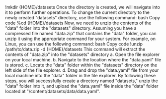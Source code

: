 
!mkdir {HOME}/datasets
Once the directory is created, we will navigate into it to perform further operations. To change the current directory to the newly created "datasets" directory, use the following command:
bash
Copy code
%cd {HOME}/datasets
Now, we need to unzip the contents of the "data" folder into the "datasets" directory. Assuming you have a compressed file named "data.zip" that contains the "data" folder, you can unzip it using the appropriate command for your system. For example, on Linux, you can use the following command:
bash
Copy code
!unzip /path/to/data.zip -d {HOME}/datasets
This command will extract the contents of "data.zip" into the "datasets" directory
a. Open the file explorer on your local machine.
b. Navigate to the location where the "data.yaml" file is stored.
c. Locate the "data" folder within the "datasets" directory on the left side of the file explorer.
d. Drag and drop the "data.yaml" file from your local machine into the "data" folder in the file explorer.
By following these steps, you will successfully create a directory named "datasets," unzip the "data" folder into it, and upload the "data.yaml" file inside the "data" folder located at "/content/datasets/data/data.yaml".
